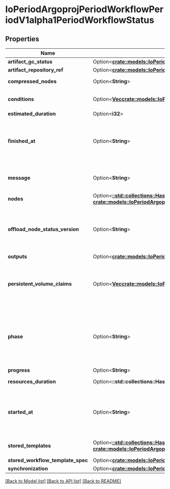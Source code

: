 # IoPeriodArgoprojPeriodWorkflowPeriodV1alpha1PeriodWorkflowStatus

## Properties

Name | Type | Description | Notes
------------ | ------------- | ------------- | -------------
**artifact_gc_status** | Option<[**crate::models::IoPeriodArgoprojPeriodWorkflowPeriodV1alpha1PeriodArtGcStatus**](io.argoproj.workflow.v1alpha1.ArtGCStatus.md)> |  | [optional]
**artifact_repository_ref** | Option<[**crate::models::IoPeriodArgoprojPeriodWorkflowPeriodV1alpha1PeriodArtifactRepositoryRefStatus**](io.argoproj.workflow.v1alpha1.ArtifactRepositoryRefStatus.md)> |  | [optional]
**compressed_nodes** | Option<**String**> | Compressed and base64 decoded Nodes map | [optional]
**conditions** | Option<[**Vec<crate::models::IoPeriodArgoprojPeriodWorkflowPeriodV1alpha1PeriodCondition>**](io.argoproj.workflow.v1alpha1.Condition.md)> | Conditions is a list of conditions the Workflow may have | [optional]
**estimated_duration** | Option<**i32**> | EstimatedDuration in seconds. | [optional]
**finished_at** | Option<**String**> | Time is a wrapper around time.Time which supports correct marshaling to YAML and JSON.  Wrappers are provided for many of the factory methods that the time package offers. | [optional]
**message** | Option<**String**> | A human readable message indicating details about why the workflow is in this condition. | [optional]
**nodes** | Option<[**::std::collections::HashMap<String, crate::models::IoPeriodArgoprojPeriodWorkflowPeriodV1alpha1PeriodNodeStatus>**](io.argoproj.workflow.v1alpha1.NodeStatus.md)> | Nodes is a mapping between a node ID and the node's status. | [optional]
**offload_node_status_version** | Option<**String**> | Whether on not node status has been offloaded to a database. If exists, then Nodes and CompressedNodes will be empty. This will actually be populated with a hash of the offloaded data. | [optional]
**outputs** | Option<[**crate::models::IoPeriodArgoprojPeriodWorkflowPeriodV1alpha1PeriodOutputs**](io.argoproj.workflow.v1alpha1.Outputs.md)> |  | [optional]
**persistent_volume_claims** | Option<[**Vec<crate::models::IoPeriodK8sPeriodApiPeriodCorePeriodV1PeriodVolume>**](io.k8s.api.core.v1.Volume.md)> | PersistentVolumeClaims tracks all PVCs that were created as part of the io.argoproj.workflow.v1alpha1. The contents of this list are drained at the end of the workflow. | [optional]
**phase** | Option<**String**> | Phase a simple, high-level summary of where the workflow is in its lifecycle. Will be \"\" (Unknown), \"Pending\", or \"Running\" before the workflow is completed, and \"Succeeded\", \"Failed\" or \"Error\" once the workflow has completed. | [optional]
**progress** | Option<**String**> | Progress to completion | [optional]
**resources_duration** | Option<**::std::collections::HashMap<String, i64>**> | ResourcesDuration is the total for the workflow | [optional]
**started_at** | Option<**String**> | Time is a wrapper around time.Time which supports correct marshaling to YAML and JSON.  Wrappers are provided for many of the factory methods that the time package offers. | [optional]
**stored_templates** | Option<[**::std::collections::HashMap<String, crate::models::IoPeriodArgoprojPeriodWorkflowPeriodV1alpha1PeriodTemplate>**](io.argoproj.workflow.v1alpha1.Template.md)> | StoredTemplates is a mapping between a template ref and the node's status. | [optional]
**stored_workflow_template_spec** | Option<[**crate::models::IoPeriodArgoprojPeriodWorkflowPeriodV1alpha1PeriodWorkflowSpec**](io.argoproj.workflow.v1alpha1.WorkflowSpec.md)> |  | [optional]
**synchronization** | Option<[**crate::models::IoPeriodArgoprojPeriodWorkflowPeriodV1alpha1PeriodSynchronizationStatus**](io.argoproj.workflow.v1alpha1.SynchronizationStatus.md)> |  | [optional]

[[Back to Model list]](../README.md#documentation-for-models) [[Back to API list]](../README.md#documentation-for-api-endpoints) [[Back to README]](../README.md)


